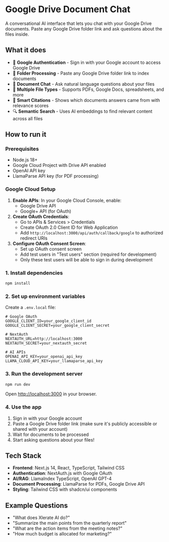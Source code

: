 # Google Drive Document Chat

A conversational AI interface that lets you chat with your Google Drive documents. Paste any Google Drive folder link and ask questions about the files inside.

## What it does

- 🔐 **Google Authentication** - Sign in with your Google account to access Google Drive
- 📂 **Folder Processing** - Paste any Google Drive folder link to index documents
- 💬 **Document Chat** - Ask natural language questions about your files
- 📄 **Multiple File Types** - Supports PDFs, Google Docs, spreadsheets, and more
- 🎯 **Smart Citations** - Shows which documents answers came from with relevance scores
- 🔍 **Semantic Search** - Uses AI embeddings to find relevant content across all files

## How to run it

### Prerequisites
- Node.js 18+ 
- Google Cloud Project with Drive API enabled
- OpenAI API key
- LlamaParse API key (for PDF processing)

### Google Cloud Setup
1. **Enable APIs**: In your Google Cloud Console, enable:
   - Google Drive API
   - Google+ API (for OAuth)
2. **Create OAuth Credentials**: 
   - Go to APIs & Services > Credentials
   - Create OAuth 2.0 Client ID for Web Application
   - Add `http://localhost:3000/api/auth/callback/google` to authorized redirect URIs
3. **Configure OAuth Consent Screen**:
   - Set up OAuth consent screen 
   - Add test users in "Test users" section (required for development)
   - Only these test users will be able to sign in during development

### 1. Install dependencies
```bash
npm install
```

### 2. Set up environment variables
Create a `.env.local` file:
```env
# Google OAuth
GOOGLE_CLIENT_ID=your_google_client_id
GOOGLE_CLIENT_SECRET=your_google_client_secret

# NextAuth
NEXTAUTH_URL=http://localhost:3000
NEXTAUTH_SECRET=your_nextauth_secret

# AI APIs  
OPENAI_API_KEY=your_openai_api_key
LLAMA_CLOUD_API_KEY=your_llamaparse_api_key
```

### 3. Run the development server
```bash
npm run dev
```

Open [http://localhost:3000](http://localhost:3000) in your browser.

### 4. Use the app
1. Sign in with your Google account
2. Paste a Google Drive folder link (make sure it's publicly accessible or shared with your account)
3. Wait for documents to be processed
4. Start asking questions about your files!

## Tech Stack

- **Frontend**: Next.js 14, React, TypeScript, Tailwind CSS
- **Authentication**: NextAuth.js with Google OAuth
- **AI/RAG**: LlamaIndex TypeScript, OpenAI GPT-4
- **Document Processing**: LlamaParse for PDFs, Google Drive API
- **Styling**: Tailwind CSS with shadcn/ui components

## Example Questions

- "What does Xlerate AI do?"
- "Summarize the main points from the quarterly report"
- "What are the action items from the meeting notes?"
- "How much budget is allocated for marketing?" 
